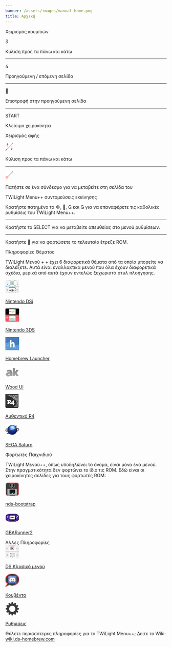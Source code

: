 ```yaml
---
banner: /assets/images/manual-home.png
title: Αρχική
---
```


<div id="button-controls" class="section-title">Χειρισμός κουμπιών</div>
<div class="section-body">
    <div class="button-action-group">
        <p class="button-action button">&#xE07D;</p>
        <p class="button-action-text">Κύλιση προς τα πάνω και κάτω</p>
    </div>
    <hr>
    <div class="button-action-group">
        <p class="button-action button">&#xE07E;</p>
        <p class="button-action-text">Προηγούμενη / επόμενη σελίδα</p>
    </div>
    <hr>
    <div class="button-action-group">
        <p class="button-action button">&#xE001;</p>
        <p class="button-action-text">Επιστροφή στην προηγούμενη σελίδα</p>
    </div>
    <hr>
    <div class="button-action-group">
        <p class="button-action">START</p>
        <p class="button-action-text">Κλείσιμο χειροκίνητα</p>
    </div>
</div>

<div id="touch-controls" class="section-title">Χειρισμός αφής</div>
<div class="section-body">
    <div class="button-action-group">
        <p class="button-action"><img src="/assets/images/up-down.png" alt="Κύλιση πάνω/κάτω στην οθόνη αφής"></p>
        <p class="button-action-text">Κύλιση προς τα πάνω και κάτω</p>
    </div>
    <hr>
    <div class="button-action-group">
        <p class="button-action"><img src="/assets/images/tap.png" alt="Πατήστε την οθόνη αφής"></p>
        <p class="button-action-text">Πατήστε σε ένα σύνδεσμο για να μεταβείτε στη σελίδα του</p>
    </div>
</div>

<div id="twilight-menu-boot-shortcuts" class="section-title">TWiLight Menu++ συντομεύσεις εκκίνησης</div>
<div class="section-body">
    <p>
        Κρατήστε πατημένο το &#xE000;, &#xE001;, &#xE002; και &#xE003; για να επαναφέρετε τις καθολικές ρυθμίσεις του TWiLight Menu++.
    </p>
    <hr>
    <p>
        Κρατήστε το SELECT για να μεταβείτε απευθείας στο μενού ρυθμίσεων.
    </p>
    <hr>
    <p>
        Κρατήστε &#xE001; για να φορτώσετε το τελευταίο έτρεξε ROM.
    </p>
</div>

<div id="theme-information" class="section-title">Πληροφορίες Θέματος</div>
<div class="section-body">
    <p class="mb-2">TWiLight Μενού + + έχει 6 διαφορετικά θέματα από τα οποία μπορείτε να διαλέξετε. Αυτά είναι εναλλακτικά μενού που όλα έχουν διαφορετικά σχέδια, μερικά από αυτά έχουν εντελώς ξεχωριστά στυλ πλοήγησης.</p>
    <div class="grid-container-3">
        <div class="grid-item">
            <img src="/assets/images/dsi-icon.png">
            <p>
                <a href="theme1-dsi">Nintendo DSi</a>
            </p>
        </div>
        <div class="grid-item">
            <img src="/assets/images/3ds-icon.png">
            <p>
                <a href="theme2-3ds">Nintendo 3DS</a>
            </p>
        </div>
        <div class="grid-item">
            <img src="/assets/images/hbl-icon.png">
            <p>
                <a href="theme6-hbl">Homebrew Launcher</a>
            </p>
        </div>
        <div class="grid-item">
            <img src="/assets/images/ak-icon.png">
            <p>
                <a href="theme4-acekard">Wood UI</a>
            </p>
        </div>
        <div class="grid-item">
            <img src="/assets/images/r4-icon.png">
            <p>
                <a href="theme3-r4">Αυθεντικό R4</a>
            </p>
        </div>
        <div class="grid-item">
            <img src="/assets/images/saturn-logo.png">
            <p>
                <a href="theme5-saturn">SEGA Saturn</a>
            </p>
        </div>
    </div>
</div>

<div id="game-loaders" class="section-title">Φορτωτές Παιχνιδιού</div>
<div class="section-body">
    <p class="mb-2">TWiLight Μενού++, όπως υποδηλώνει το όνομα, είναι μόνο ένα μενού. Στην πραγματικότητα δεν φορτώνει το ίδιο τις ROM. Εδώ είναι οι χειροκίνητες σελίδες για τους φορτωτές ROM:</p>
    <div class="grid-container-2">
        <div class="grid-item">
            <img src="/assets/images/ndsb-icon.png">
            <p>
                <a href="nds-bootstrap">nds-bootstrap</a>
            </p>
        </div>
        <div class="grid-item">
            <img src="/assets/images/gba-icon.png">
            <p>
                <a href="gbarunner2">GBARunner2</a>
            </p>
        </div>
    </div>
</div>

<div id="other-information" class="section-title">Άλλες Πληροφορίες</div>
<div class="section-body">
    <div class="grid-container-3 mb-2">
        <div class="grid-item">
            <img src="/assets/images/ds-icon.png">
            <p>
                <a href="ds-classic-menu">DS Κλασικό μενού</a>
            </p>
        </div>
        <div class="grid-item">
            <img src="/assets/images/chat-icon.png">
            <p>
                <a href="chat">Κουβέντα</a>
            </p>
        </div>
        <div class="grid-item">
            <img src="/assets/images/settings-icon.png">
            <p>
                <a href="settings">Ρυθμίσεις</a>
            </p>
        </div>
    </div>
    <p>
        Θέλετε περισσότερες πληροφορίες για το TWiLight Menu++; Δείτε το Wiki:<br><a href="https://wiki.ds-homebrew.com">wiki.ds-homebrew.com</a>
    </p>
</div>
